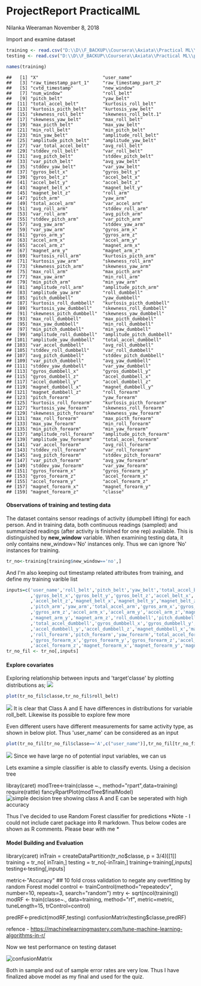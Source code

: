 ProjectReport PracticalML
================
Nilanka Weeraman
November 8, 2018

Import and examine dataset

``` r
training <- read.csv("D:\\D\\F_BACKUP\\Coursera\\Axiata\\Practical ML\\pml-training.csv")
testing <- read.csv("D:\\D\\F_BACKUP\\Coursera\\Axiata\\Practical ML\\pml-testing.csv")

names(training)
```

    ##   [1] "X"                        "user_name"               
    ##   [3] "raw_timestamp_part_1"     "raw_timestamp_part_2"    
    ##   [5] "cvtd_timestamp"           "new_window"              
    ##   [7] "num_window"               "roll_belt"               
    ##   [9] "pitch_belt"               "yaw_belt"                
    ##  [11] "total_accel_belt"         "kurtosis_roll_belt"      
    ##  [13] "kurtosis_picth_belt"      "kurtosis_yaw_belt"       
    ##  [15] "skewness_roll_belt"       "skewness_roll_belt.1"    
    ##  [17] "skewness_yaw_belt"        "max_roll_belt"           
    ##  [19] "max_picth_belt"           "max_yaw_belt"            
    ##  [21] "min_roll_belt"            "min_pitch_belt"          
    ##  [23] "min_yaw_belt"             "amplitude_roll_belt"     
    ##  [25] "amplitude_pitch_belt"     "amplitude_yaw_belt"      
    ##  [27] "var_total_accel_belt"     "avg_roll_belt"           
    ##  [29] "stddev_roll_belt"         "var_roll_belt"           
    ##  [31] "avg_pitch_belt"           "stddev_pitch_belt"       
    ##  [33] "var_pitch_belt"           "avg_yaw_belt"            
    ##  [35] "stddev_yaw_belt"          "var_yaw_belt"            
    ##  [37] "gyros_belt_x"             "gyros_belt_y"            
    ##  [39] "gyros_belt_z"             "accel_belt_x"            
    ##  [41] "accel_belt_y"             "accel_belt_z"            
    ##  [43] "magnet_belt_x"            "magnet_belt_y"           
    ##  [45] "magnet_belt_z"            "roll_arm"                
    ##  [47] "pitch_arm"                "yaw_arm"                 
    ##  [49] "total_accel_arm"          "var_accel_arm"           
    ##  [51] "avg_roll_arm"             "stddev_roll_arm"         
    ##  [53] "var_roll_arm"             "avg_pitch_arm"           
    ##  [55] "stddev_pitch_arm"         "var_pitch_arm"           
    ##  [57] "avg_yaw_arm"              "stddev_yaw_arm"          
    ##  [59] "var_yaw_arm"              "gyros_arm_x"             
    ##  [61] "gyros_arm_y"              "gyros_arm_z"             
    ##  [63] "accel_arm_x"              "accel_arm_y"             
    ##  [65] "accel_arm_z"              "magnet_arm_x"            
    ##  [67] "magnet_arm_y"             "magnet_arm_z"            
    ##  [69] "kurtosis_roll_arm"        "kurtosis_picth_arm"      
    ##  [71] "kurtosis_yaw_arm"         "skewness_roll_arm"       
    ##  [73] "skewness_pitch_arm"       "skewness_yaw_arm"        
    ##  [75] "max_roll_arm"             "max_picth_arm"           
    ##  [77] "max_yaw_arm"              "min_roll_arm"            
    ##  [79] "min_pitch_arm"            "min_yaw_arm"             
    ##  [81] "amplitude_roll_arm"       "amplitude_pitch_arm"     
    ##  [83] "amplitude_yaw_arm"        "roll_dumbbell"           
    ##  [85] "pitch_dumbbell"           "yaw_dumbbell"            
    ##  [87] "kurtosis_roll_dumbbell"   "kurtosis_picth_dumbbell" 
    ##  [89] "kurtosis_yaw_dumbbell"    "skewness_roll_dumbbell"  
    ##  [91] "skewness_pitch_dumbbell"  "skewness_yaw_dumbbell"   
    ##  [93] "max_roll_dumbbell"        "max_picth_dumbbell"      
    ##  [95] "max_yaw_dumbbell"         "min_roll_dumbbell"       
    ##  [97] "min_pitch_dumbbell"       "min_yaw_dumbbell"        
    ##  [99] "amplitude_roll_dumbbell"  "amplitude_pitch_dumbbell"
    ## [101] "amplitude_yaw_dumbbell"   "total_accel_dumbbell"    
    ## [103] "var_accel_dumbbell"       "avg_roll_dumbbell"       
    ## [105] "stddev_roll_dumbbell"     "var_roll_dumbbell"       
    ## [107] "avg_pitch_dumbbell"       "stddev_pitch_dumbbell"   
    ## [109] "var_pitch_dumbbell"       "avg_yaw_dumbbell"        
    ## [111] "stddev_yaw_dumbbell"      "var_yaw_dumbbell"        
    ## [113] "gyros_dumbbell_x"         "gyros_dumbbell_y"        
    ## [115] "gyros_dumbbell_z"         "accel_dumbbell_x"        
    ## [117] "accel_dumbbell_y"         "accel_dumbbell_z"        
    ## [119] "magnet_dumbbell_x"        "magnet_dumbbell_y"       
    ## [121] "magnet_dumbbell_z"        "roll_forearm"            
    ## [123] "pitch_forearm"            "yaw_forearm"             
    ## [125] "kurtosis_roll_forearm"    "kurtosis_picth_forearm"  
    ## [127] "kurtosis_yaw_forearm"     "skewness_roll_forearm"   
    ## [129] "skewness_pitch_forearm"   "skewness_yaw_forearm"    
    ## [131] "max_roll_forearm"         "max_picth_forearm"       
    ## [133] "max_yaw_forearm"          "min_roll_forearm"        
    ## [135] "min_pitch_forearm"        "min_yaw_forearm"         
    ## [137] "amplitude_roll_forearm"   "amplitude_pitch_forearm" 
    ## [139] "amplitude_yaw_forearm"    "total_accel_forearm"     
    ## [141] "var_accel_forearm"        "avg_roll_forearm"        
    ## [143] "stddev_roll_forearm"      "var_roll_forearm"        
    ## [145] "avg_pitch_forearm"        "stddev_pitch_forearm"    
    ## [147] "var_pitch_forearm"        "avg_yaw_forearm"         
    ## [149] "stddev_yaw_forearm"       "var_yaw_forearm"         
    ## [151] "gyros_forearm_x"          "gyros_forearm_y"         
    ## [153] "gyros_forearm_z"          "accel_forearm_x"         
    ## [155] "accel_forearm_y"          "accel_forearm_z"         
    ## [157] "magnet_forearm_x"         "magnet_forearm_y"        
    ## [159] "magnet_forearm_z"         "classe"

#### Observations of training and testing data

The dataset contains sensor readings of activity (dumpbell lifting) for each person. And in training data, both continuous readings (sampled) and summarized readings (after activity is finished for one rep) available. This is distinguished by **new\_window** variable. When examining testing data, it only contains new\_window='No' instances only. Thus we can ignore 'No' instances for training.

``` r
tr_no<-training[training$new_window=='no',]
```

And I'm also keeping out timestamp related attributes from training, and define my training varible list

``` r
inputs=c('user_name','roll_belt','pitch_belt','yaw_belt','total_accel_belt'
         ,'gyros_belt_x','gyros_belt_y','gyros_belt_z','accel_belt_x','accel_belt_y'
         ,'accel_belt_z','magnet_belt_x','magnet_belt_y','magnet_belt_z','roll_arm'
         ,'pitch_arm','yaw_arm','total_accel_arm','gyros_arm_x','gyros_arm_y'
         ,'gyros_arm_z','accel_arm_x','accel_arm_y','accel_arm_z','magnet_arm_x'
         ,'magnet_arm_y','magnet_arm_z','roll_dumbbell','pitch_dumbbell','yaw_dumbbell'
         ,'total_accel_dumbbell','gyros_dumbbell_x','gyros_dumbbell_y','gyros_dumbbell_z','accel_dumbbell_x'
         ,'accel_dumbbell_y','accel_dumbbell_z','magnet_dumbbell_x','magnet_dumbbell_y','magnet_dumbbell_z'
         ,'roll_forearm','pitch_forearm','yaw_forearm','total_accel_forearm'
         ,'gyros_forearm_x','gyros_forearm_y','gyros_forearm_z','accel_forearm_x','accel_forearm_y'
         ,'accel_forearm_z','magnet_forearm_x','magnet_forearm_y','magnet_forearm_z','classe')
tr_no_fil <- tr_no[,inputs]
```

#### Explore covariates

Exploring relationship between inputs and 'target'classe' by plotting distributions as; ![](Report_files/figure-markdown_github/unnamed-chunk-1-1.png)

``` r
plot(tr_no_fil$classe,tr_no_fil$roll_belt)
```

![](Report_files/figure-markdown_github/plot-1.png) It is clear that Class A and E have differences in distributions for variable roll\_belt. Likewise its possible to explore few more

Even different users have different measurements for same activity type, as shown in below plot. Thus 'user\_name' can be considered as an input

``` r
plot(tr_no_fil[tr_no_fil$classe=='A',c("user_name")],tr_no_fil[tr_no_fil$classe=='A',c("yaw_dumbbell")])
```

![](Report_files/figure-markdown_github/unnamed-chunk-2-1.png) Since we have large no of potential input variables, we can us

Lets examine a simple classifier is able to classify events.
Using a decision tree

libray(caret)
modTree&lt;-train(classe ~., method="rpart",data=training)
require(rattle)
fancyRpartPlot(modTree$finalModel)
![simple decision tree showing class A and E can be seperated with high accuracy](D:\D\F_BACKUP\Coursera\Axiata\Practical%20ML\DTPlot.png)

Thus I've decided to use Random Forest classifier for predictions
*Note - I could not include caret package into R markdown. Thus below codes are shown as R comments. Please bear with me *

#### Model Building and Evaluation

library(caret)
inTrain = createDataPartition(tr\_no$classe, p = 3/4)\[\[1\]\]
training = tr\_no\[ inTrain,\]
testing = tr\_no\[-inTrain,\]
training&lt;-training\[,inputs\]
testing&lt;-testing\[,inputs\]

metric&lt;-"Accuracy"
\#\# 10 fold cross validation to negate any overfitting by random Forest model
control &lt;- trainControl(method="repeatedcv", number=10, repeats=3, search="random")
mtry &lt;- sqrt(ncol(training))
modRF &lt;- train(classe~., data=training, method="rf",
metric=metric, tuneLength=15, trControl=control)

predRF&lt;-predict(modRF,testing)
confusionMatrix(testing$classe,predRF)

refence - <https://machinelearningmastery.com/tune-machine-learning-algorithms-in-r/>

Now we test performance on testing dataset

![confusionMatrix](D:\D\F_BACKUP\Coursera\Axiata\Practical%20ML\ConfusionM.PNG)

Both in sample and out of sample error rates are very low. Thus I have finalized above model as my final and used for the quiz.
